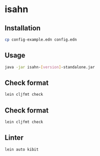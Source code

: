 # isahn

## Installation

``` sh
cp config-example.edn config.edn
```

## Usage

``` sh
java -jar isahn-[version]-standalone.jar
```
    
## Check format

``` sh
lein cljfmt check
```

## Check format

``` sh
lein cljfmt check
```
    
## Linter

``` sh
lein auto kibit
```
